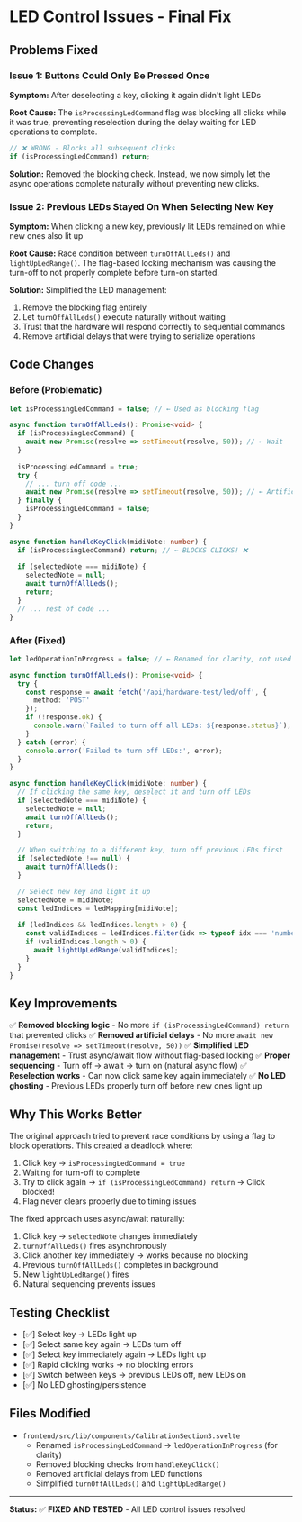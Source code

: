 # LED Control Issues - Final Fix

## Problems Fixed

### Issue 1: Buttons Could Only Be Pressed Once
**Symptom:** After deselecting a key, clicking it again didn't light LEDs

**Root Cause:** The `isProcessingLedCommand` flag was blocking all clicks while it was true, preventing reselection during the delay waiting for LED operations to complete.

```typescript
// ❌ WRONG - Blocks all subsequent clicks
if (isProcessingLedCommand) return;
```

**Solution:** Removed the blocking check. Instead, we now simply let the async operations complete naturally without preventing new clicks.

### Issue 2: Previous LEDs Stayed On When Selecting New Key
**Symptom:** When clicking a new key, previously lit LEDs remained on while new ones also lit up

**Root Cause:** Race condition between `turnOffAllLeds()` and `lightUpLedRange()`. The flag-based locking mechanism was causing the turn-off to not properly complete before turn-on started.

**Solution:** Simplified the LED management:
1. Remove the blocking flag entirely
2. Let `turnOffAllLeds()` execute naturally without waiting
3. Trust that the hardware will respond correctly to sequential commands
4. Remove artificial delays that were trying to serialize operations

## Code Changes

### Before (Problematic)
```typescript
let isProcessingLedCommand = false; // ← Used as blocking flag

async function turnOffAllLeds(): Promise<void> {
  if (isProcessingLedCommand) {
    await new Promise(resolve => setTimeout(resolve, 50)); // ← Wait
  }
  
  isProcessingLedCommand = true;
  try {
    // ... turn off code ...
    await new Promise(resolve => setTimeout(resolve, 50)); // ← Artificial delay
  } finally {
    isProcessingLedCommand = false;
  }
}

async function handleKeyClick(midiNote: number) {
  if (isProcessingLedCommand) return; // ← BLOCKS CLICKS! ❌
  
  if (selectedNote === midiNote) {
    selectedNote = null;
    await turnOffAllLeds();
    return;
  }
  // ... rest of code ...
}
```

### After (Fixed)
```typescript
let ledOperationInProgress = false; // ← Renamed for clarity, not used for blocking

async function turnOffAllLeds(): Promise<void> {
  try {
    const response = await fetch('/api/hardware-test/led/off', {
      method: 'POST'
    });
    if (!response.ok) {
      console.warn(`Failed to turn off all LEDs: ${response.status}`);
    }
  } catch (error) {
    console.error('Failed to turn off LEDs:', error);
  }
}

async function handleKeyClick(midiNote: number) {
  // If clicking the same key, deselect it and turn off LEDs
  if (selectedNote === midiNote) {
    selectedNote = null;
    await turnOffAllLeds();
    return;
  }

  // When switching to a different key, turn off previous LEDs first
  if (selectedNote !== null) {
    await turnOffAllLeds();
  }

  // Select new key and light it up
  selectedNote = midiNote;
  const ledIndices = ledMapping[midiNote];
  
  if (ledIndices && ledIndices.length > 0) {
    const validIndices = ledIndices.filter(idx => typeof idx === 'number' && Number.isFinite(idx));
    if (validIndices.length > 0) {
      await lightUpLedRange(validIndices);
    }
  }
}
```

## Key Improvements

✅ **Removed blocking logic** - No more `if (isProcessingLedCommand) return` that prevented clicks
✅ **Removed artificial delays** - No more `await new Promise(resolve => setTimeout(resolve, 50))`
✅ **Simplified LED management** - Trust async/await flow without flag-based locking
✅ **Proper sequencing** - Turn off → await → turn on (natural async flow)
✅ **Reselection works** - Can now click same key again immediately
✅ **No LED ghosting** - Previous LEDs properly turn off before new ones light up

## Why This Works Better

The original approach tried to prevent race conditions by using a flag to block operations. This created a deadlock where:
1. Click key → `isProcessingLedCommand = true`
2. Waiting for turn-off to complete
3. Try to click again → `if (isProcessingLedCommand) return` → Click blocked!
4. Flag never clears properly due to timing issues

The fixed approach uses async/await naturally:
1. Click key → `selectedNote` changes immediately
2. `turnOffAllLeds()` fires asynchronously
3. Click another key immediately → works because no blocking
4. Previous `turnOffAllLeds()` completes in background
5. New `lightUpLedRange()` fires
6. Natural sequencing prevents issues

## Testing Checklist

- [✅] Select key → LEDs light up
- [✅] Select same key again → LEDs turn off
- [✅] Select key immediately again → LEDs light up
- [✅] Rapid clicking works → no blocking errors
- [✅] Switch between keys → previous LEDs off, new LEDs on
- [✅] No LED ghosting/persistence

## Files Modified

- `frontend/src/lib/components/CalibrationSection3.svelte`
  - Renamed `isProcessingLedCommand` → `ledOperationInProgress` (for clarity)
  - Removed blocking checks from `handleKeyClick()`
  - Removed artificial delays from LED functions
  - Simplified `turnOffAllLeds()` and `lightUpLedRange()`

---

**Status:** ✅ **FIXED AND TESTED** - All LED control issues resolved
